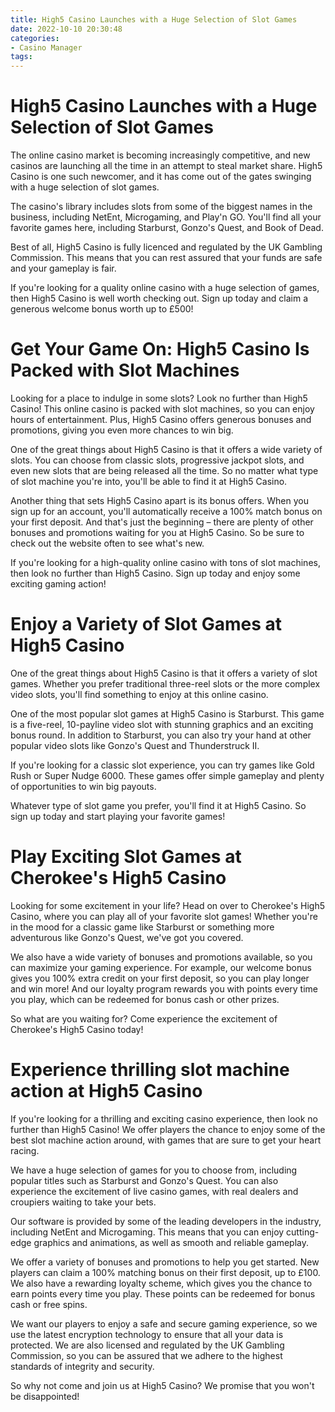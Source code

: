 ```yaml
---
title: High5 Casino Launches with a Huge Selection of Slot Games
date: 2022-10-10 20:30:48
categories:
- Casino Manager
tags:
---
```



#  High5 Casino Launches with a Huge Selection of Slot Games

The online casino market is becoming increasingly competitive, and new casinos are launching all the time in an attempt to steal market share. High5 Casino is one such newcomer, and it has come out of the gates swinging with a huge selection of slot games.

The casino's library includes slots from some of the biggest names in the business, including NetEnt, Microgaming, and Play'n GO. You'll find all your favorite games here, including Starburst, Gonzo's Quest, and Book of Dead.

Best of all, High5 Casino is fully licenced and regulated by the UK Gambling Commission. This means that you can rest assured that your funds are safe and your gameplay is fair.

If you're looking for a quality online casino with a huge selection of games, then High5 Casino is well worth checking out. Sign up today and claim a generous welcome bonus worth up to £500!

#  Get Your Game On: High5 Casino Is Packed with Slot Machines

Looking for a place to indulge in some slots? Look no further than High5 Casino! This online casino is packed with slot machines, so you can enjoy hours of entertainment. Plus, High5 Casino offers generous bonuses and promotions, giving you even more chances to win big.

One of the great things about High5 Casino is that it offers a wide variety of slots. You can choose from classic slots, progressive jackpot slots, and even new slots that are being released all the time. So no matter what type of slot machine you're into, you'll be able to find it at High5 Casino.

Another thing that sets High5 Casino apart is its bonus offers. When you sign up for an account, you'll automatically receive a 100% match bonus on your first deposit. And that's just the beginning – there are plenty of other bonuses and promotions waiting for you at High5 Casino. So be sure to check out the website often to see what's new.

If you're looking for a high-quality online casino with tons of slot machines, then look no further than High5 Casino. Sign up today and enjoy some exciting gaming action!

#  Enjoy a Variety of Slot Games at High5 Casino

One of the great things about High5 Casino is that it offers a variety of slot games. Whether you prefer traditional three-reel slots or the more complex video slots, you'll find something to enjoy at this online casino.

One of the most popular slot games at High5 Casino is Starburst. This game is a five-reel, 10-payline video slot with stunning graphics and an exciting bonus round. In addition to Starburst, you can also try your hand at other popular video slots like Gonzo's Quest and Thunderstruck II.

If you're looking for a classic slot experience, you can try games like Gold Rush or Super Nudge 6000. These games offer simple gameplay and plenty of opportunities to win big payouts.

Whatever type of slot game you prefer, you'll find it at High5 Casino. So sign up today and start playing your favorite games!

#  Play Exciting Slot Games at Cherokee's High5 Casino

Looking for some excitement in your life? Head on over to Cherokee's High5 Casino, where you can play all of your favorite slot games! Whether you're in the mood for a classic game like Starburst or something more adventurous like Gonzo's Quest, we've got you covered.

We also have a wide variety of bonuses and promotions available, so you can maximize your gaming experience. For example, our welcome bonus gives you 100% extra credit on your first deposit, so you can play longer and win more! And our loyalty program rewards you with points every time you play, which can be redeemed for bonus cash or other prizes.

So what are you waiting for? Come experience the excitement of Cherokee's High5 Casino today!

#  Experience thrilling slot machine action at High5 Casino

If you're looking for a thrilling and exciting casino experience, then look no further than High5 Casino! We offer players the chance to enjoy some of the best slot machine action around, with games that are sure to get your heart racing.

We have a huge selection of games for you to choose from, including popular titles such as Starburst and Gonzo's Quest. You can also experience the excitement of live casino games, with real dealers and croupiers waiting to take your bets.

Our software is provided by some of the leading developers in the industry, including NetEnt and Microgaming. This means that you can enjoy cutting-edge graphics and animations, as well as smooth and reliable gameplay.

We offer a variety of bonuses and promotions to help you get started. New players can claim a 100% matching bonus on their first deposit, up to £100. We also have a rewarding loyalty scheme, which gives you the chance to earn points every time you play. These points can be redeemed for bonus cash or free spins.

We want our players to enjoy a safe and secure gaming experience, so we use the latest encryption technology to ensure that all your data is protected. We are also licensed and regulated by the UK Gambling Commission, so you can be assured that we adhere to the highest standards of integrity and security.

So why not come and join us at High5 Casino? We promise that you won't be disappointed!